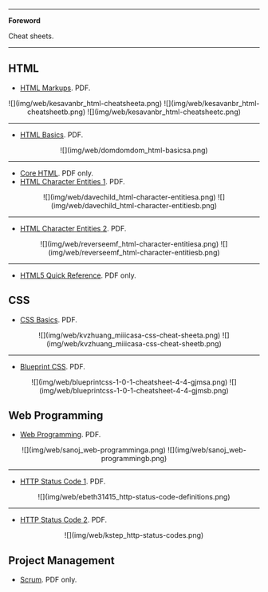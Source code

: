 <!--
---

[TOC]
-->
---

**Foreword**

Cheat sheets.

---

## HTML

- [HTML Markups](kesavanbr_html-cheatsheet.pdf). PDF.

<center>
![](img/web/kesavanbr_html-cheatsheeta.png)
![](img/web/kesavanbr_html-cheatsheetb.png)
![](img/web/kesavanbr_html-cheatsheetc.png)
</center>

---

- [HTML Basics](domdomdom_html-basics.pdf). PDF.

<center>
![](img/web/domdomdom_html-basicsa.png)
</center>

---

- [Core HTML](4254-rc064-010d-core_html_1.pdf). PDF only.
- [HTML Character Entities 1](davechild_html-character-entities.pdf). PDF.

<center>
![](img/web/davechild_html-character-entitiesa.png)
![](img/web/davechild_html-character-entitiesb.png)
</center>

---

- [HTML Character Entities 2](reverseemf_html-character-entities.pdf). PDF.

<center>
![](img/web/reverseemf_html-character-entitiesa.png)
![](img/web/reverseemf_html-character-entitiesb.png)
</center>

---

- [HTML5 Quick Reference](html5-cheat-sheet.pdf). PDF only.

## CSS

- [CSS Basics](kvzhuang_miiicasa-css-cheat-sheet.pdf). PDF.

<center>
![](img/web/kvzhuang_miiicasa-css-cheat-sheeta.png)
![](img/web/kvzhuang_miiicasa-css-cheat-sheetb.png)
</center>

---

- [Blueprint CSS](blueprintcss-1-0-1-cheatsheet-4-4-gjms.pdf). PDF.

<center>
![](img/web/blueprintcss-1-0-1-cheatsheet-4-4-gjmsa.png)
![](img/web/blueprintcss-1-0-1-cheatsheet-4-4-gjmsb.png)
</center>

## Web Programming

- [Web Programming](sanoj_web-programming.pdf). PDF.

<center>
![](img/web/sanoj_web-programminga.png)
![](img/web/sanoj_web-programmingb.png)
</center>

---

- [HTTP Status Code 1](ebeth31415_http-status-code-definitions.pdf). PDF.

<center>
![](img/web/ebeth31415_http-status-code-definitions.png)
</center>

---

- [HTTP Status Code 2](kstep_http-status-codes.pdf). PDF.

<center>
![](img/web/kstep_http-status-codes.png)
</center>

## Project Management

- [Scrum](Scrum.pdf). PDF only.
